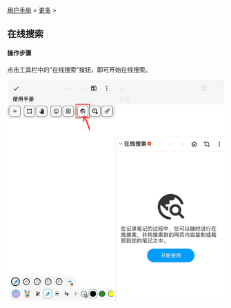 [用户手册](/dragonnest/drawnote/manual/zh) > [更多](/dragonnest/drawnote/manual/zh/more) >

在线搜索
---

#### 操作步骤
点击工具栏中的“在线搜索”按钮，即可开始在线搜索。

![](imgs/online_search.png)